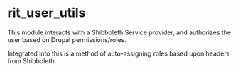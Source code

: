 # rit_user_utils
This module interacts with a Shibboleth Service provider, and authorizes the user based on Drupal permissions/roles.

Integrated into this is a method of auto-assigning roles based upon headers from Shibboleth.
